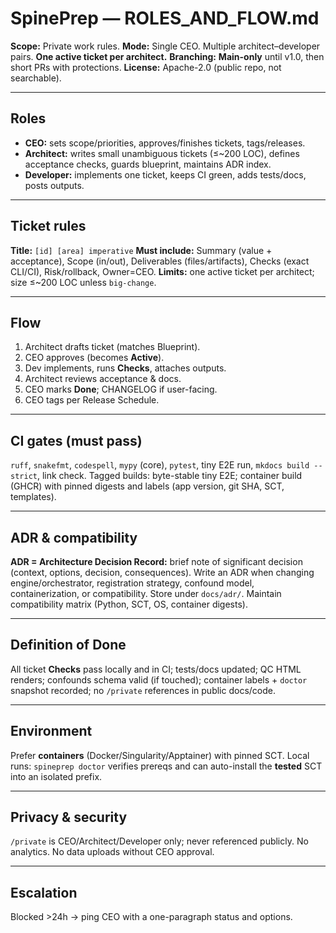# SpinePrep — ROLES_AND_FLOW.md

**Scope:** Private work rules.
**Mode:** Single CEO. Multiple architect–developer pairs. **One active ticket per architect.**
**Branching:** **Main-only** until v1.0, then short PRs with protections.
**License:** Apache-2.0 (public repo, not searchable).

---

## Roles

* **CEO:** sets scope/priorities, approves/finishes tickets, tags/releases.
* **Architect:** writes small unambiguous tickets (≤~200 LOC), defines acceptance checks, guards blueprint, maintains ADR index.
* **Developer:** implements one ticket, keeps CI green, adds tests/docs, posts outputs.

---

## Ticket rules

**Title:** `[id] [area] imperative`
**Must include:** Summary (value + acceptance), Scope (in/out), Deliverables (files/artifacts), Checks (exact CLI/CI), Risk/rollback, Owner=CEO.
**Limits:** one active ticket per architect; size ≤~200 LOC unless `big-change`.

---

## Flow

1. Architect drafts ticket (matches Blueprint).
2. CEO approves (becomes **Active**).
3. Dev implements, runs **Checks**, attaches outputs.
4. Architect reviews acceptance & docs.
5. CEO marks **Done**; CHANGELOG if user-facing.
6. CEO tags per Release Schedule.

---

## CI gates (must pass)

`ruff`, `snakefmt`, `codespell`, `mypy` (core), `pytest`, tiny E2E run, `mkdocs build --strict`, link check.
Tagged builds: byte-stable tiny E2E; container build (GHCR) with pinned digests and labels (app version, git SHA, SCT, templates).

---

## ADR & compatibility

**ADR = Architecture Decision Record:** brief note of significant decision (context, options, decision, consequences).
Write an ADR when changing engine/orchestrator, registration strategy, confound model, containerization, or compatibility.
Store under `docs/adr/`. Maintain compatibility matrix (Python, SCT, OS, container digests).

---

## Definition of Done

All ticket **Checks** pass locally and in CI; tests/docs updated; QC HTML renders; confounds schema valid (if touched); container labels + `doctor` snapshot recorded; no `/private` references in public docs/code.

---

## Environment

Prefer **containers** (Docker/Singularity/Apptainer) with pinned SCT.
Local runs: `spineprep doctor` verifies prereqs and can auto-install the **tested** SCT into an isolated prefix.

---

## Privacy & security

`/private` is CEO/Architect/Developer only; never referenced publicly.
No analytics. No data uploads without CEO approval.

---

## Escalation

Blocked >24h → ping CEO with a one-paragraph status and options.

